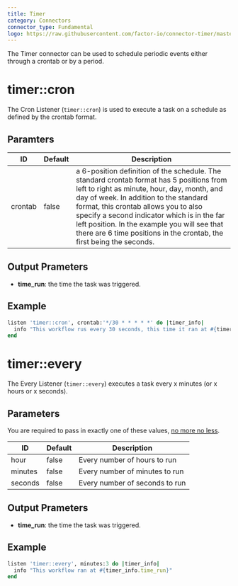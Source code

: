 ```yaml
---
title: Timer
category: Connectors
connector_type: Fundamental
logo: https://raw.githubusercontent.com/factor-io/connector-timer/master/logo.png
---
```

The Timer connector can be used to schedule periodic events either through a crontab or by a period.

# timer::cron
The Cron Listener (`timer::cron`) is used to execute a task on a schedule as defined by the crontab format. 

## Paramters
ID | Default | Description
--- | ------- | -----------
crontab | false | a 6-position definition of the schedule. The standard crontab format has 5 positions from left to right as minute, hour, day, month, and day of week. In addition to the standard format, this crontab allows you to also specify a second indicator which is in the far left position. In the example you will see that there are 6 time positions in the crontab, the first being the seconds.


## Output Prameters
- **time_run**: the time the task was triggered.

## Example
```ruby
listen 'timer::cron', crontab:'*/30 * * * * *' do |timer_info|
  info "This workflow rus every 30 seconds, this time it ran at #{timer_info['time_run']}"
end
```

# timer::every
The Every Listener (`timer::every`) executes a task every x minutes (or x hours or x seconds).

## Parameters
You are required to pass in exactly one of these values, [no more no less](https://www.youtube.com/watch?v=xOrgLj9lOwk).

ID | Default | Description
--- | ------- | -----------
hour | false | Every number of hours to run
minutes | false | Every number of minutes to run
seconds | false | Every number of seconds to run


## Output Prameters
- **time_run**: the time the task was triggered.

## Example

```ruby
listen 'timer::every', minutes:3 do |timer_info|
  info "This workflow ran at #{timer_info.time_run}"
end
```

